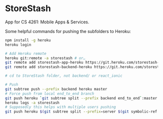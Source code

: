 # StoreStash

App for CS 4261: Mobile Apps & Services.

Some helpful commands for pushing the subfolders to Heroku:

```bash
npm install -g heroku
heroku login

# Add Heroku remote
heroku git:remote -a storestash # or…
git remote add storestash-app-heroku https://git.heroku.com/storestash-app.git
git remote add storestash-backend-heroku https://git.heroku.com/storestash.git

# cd to StoreStash folder, not backend/ or react_ionic

# Push
git subtree push --prefix backend heroku master
# Force push from local end_to_end branch
git push heroku `git subtree split --prefix backend end_to_end`:master --force
heroku logs -a storestash
# Supposedly this helps with multiple users pushing
git push heroku $(git subtree split --prefix=server $(git symbolic-ref --short -q HEAD)):master --force
```